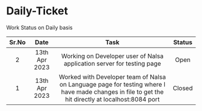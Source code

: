 # Daily-Ticket
Work Status on Daily basis 

|Sr.No| Date |	Task |  Status |
|:-----:|:-----:|:------:|:------:|
|2	|13th Apr 2023 |Working on Developer user of Nalsa application server for testing page |Open |
|1	|13th Apr 2023 |Worked with Developer team of Nalsa on Language page for testing where I have made changes in file to get the hit directly at localhost:8084 port |Closed |

